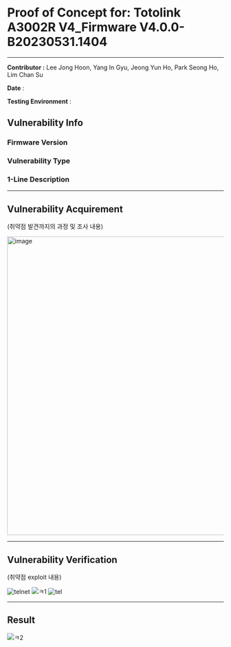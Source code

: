# Proof of Concept for: **Totolink A3002R V4_Firmware V4.0.0-B20230531.1404**

---

**Contributor :** Lee Jong Hoon, Yang In Gyu, Jeong Yun Ho, Park Seong Ho, Lim Chan Su

**Date** : 

**Testing Environment** : 

## Vulnerability Info

### Firmware Version

### Vulnerability Type

### 1-Line Description

---

## Vulnerability Acquirement

(취약점 발견까지의 과정 및 조사 내용)

<img width="695" alt="image" src="https://github.com/user-attachments/assets/8049780a-dfe4-49ec-a674-185093a55760" />



---

## Vulnerability Verification

(취약점 exploit 내용)

![telnet](https://github.com/user-attachments/assets/dca6f395-d7a0-4228-a586-d02b0f66ad6d)
![ㅋ1](https://github.com/user-attachments/assets/aadbf590-93b4-41ce-a654-d345b82b4876)
![tel](https://github.com/user-attachments/assets/1babdd14-d435-42e4-b639-63df27eb83cb)

---

## Result

![ㅋ2](https://github.com/user-attachments/assets/cfc807a4-b302-46de-a7e1-82aaa49a950a)
